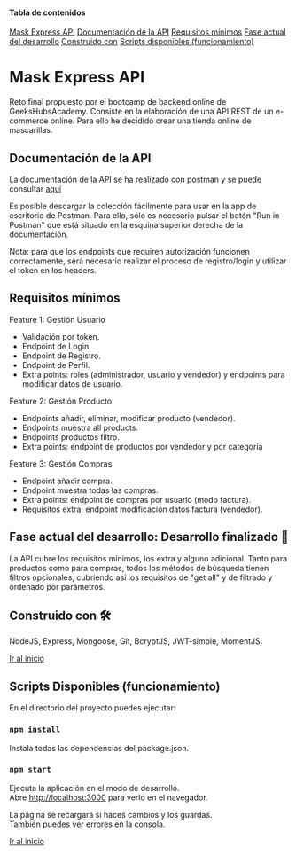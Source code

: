 #### Tabla de contenidos

[Mask Express API](#Mask-Express-API)
[Documentación de la API](##Documentación-de-la-API)
[Requisitos mínimos](##Requisitos-mínimos)
[Fase actual del desarrollo](##Fase-actual-del-desarrollo:-Desarrollo-finalizado-🚀)
[Construido con](##Construido-con-🛠️)
[Scripts disponibles (funcionamiento)](<##Scripts-Disponibles-(funcionamiento)>)

# Mask Express API

Reto final propuesto por el bootcamp de backend online de GeeksHubsAcademy. Consiste en la elaboración de una API REST de un e-commerce online. Para ello he decidido crear una tienda online de mascarillas.

## Documentación de la API

La documentación de la API se ha realizado con postman y se puede consultar [aquí](https://documenter.getpostman.com/view/13229790/TVt2cNyg)

Es posible descargar la colección fácilmente para usar en la app de escritorio de Postman. Para ello, sólo es necesario pulsar el botón "Run in Postman" que está situado en la esquina superior derecha de la documentación.

Nota: para que los endpoints que requiren autorización funcionen correctamente, será necesario realizar el proceso de registro/login y utilizar el token en los headers.

## Requisitos mínimos

Feature 1: Gestión Usuario

- Validación por token.
- Endpoint de Login.
- Endpoint de Registro.
- Endpoint de Perfil.
- Extra points: roles (administrador, usuario y vendedor) y endpoints para modificar datos de usuario.

Feature 2: Gestión Producto

- Endpoints añadir, eliminar, modificar producto (vendedor).
- Endpoints muestra all products.
- Endpoints productos filtro.
- Extra points: endpoint de productos por vendedor y por categoría

Feature 3: Gestión Compras

- Endpoint añadir compra.
- Endpoint muestra todas las compras.
- Extra points: endpoint de compras por usuario (modo factura).
- Requisitos extra: endpoint modificación datos factura (vendedor).

## Fase actual del desarrollo: Desarrollo finalizado 🚀

La API cubre los requisitos mínimos, los extra y alguno adicional. Tanto para productos como para compras, todos los métodos de búsqueda tienen filtros opcionales, cubriendo así los requisitos de "get all" y de filtrado y ordenado por parámetros.

## Construido con 🛠️

NodeJS, Express, Mongoose, Git, BcryptJS, JWT-simple, MomentJS.

[Ir al inicio](#Tabla-de-contenidos)

## Scripts Disponibles (funcionamiento)

En el directorio del proyecto puedes ejecutar:

### `npm install`

Instala todas las dependencias del package.json.

### `npm start`

Ejecuta la aplicación en el modo de desarrollo.<br />
Abre [http://localhost:3000](http://localhost:3000) para verlo en el navegador.

La página se recargará si haces cambios y los guardas.<br />
También puedes ver errores en la consola.

[Ir al inicio](#Tabla-de-contenidos)
